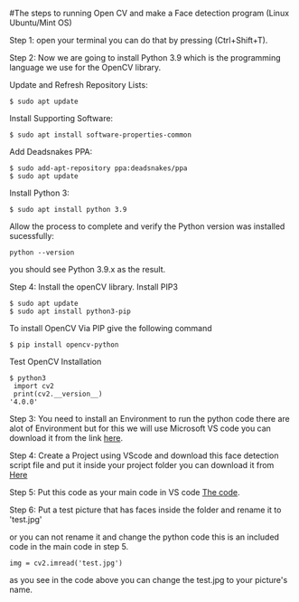 #The steps to running Open CV and make a Face detection program (Linux Ubuntu/Mint OS)


Step 1: open your terminal you can do that by pressing (Ctrl+Shift+T).

Step 2: Now we are going to install Python 3.9 which is the programming language we use for the OpenCV library.

  Update and Refresh Repository Lists:
```
$ sudo apt update
```
  Install Supporting Software:
```
$ sudo apt install software-properties-common
```
  Add Deadsnakes PPA:
  ```
$ sudo add-apt-repository ppa:deadsnakes/ppa
$ sudo apt update
```
  Install Python 3:
  ```
$ sudo apt install python 3.9
```
  Allow the process to complete and verify the Python version was installed sucessfully:
```
python --version
```
you should see Python 3.9.x as the result.


Step 4: Install the openCV library.
Install PIP3
```
$ sudo apt update
$ sudo apt install python3-pip
```
To install OpenCV Via PIP give the following command
```
$ pip install opencv-python
```
Test OpenCV Installation
```
$ python3
 import cv2
 print(cv2.__version__)
'4.0.0'
```


Step 3: You need to install an Environment to run the python code there are alot of Environment but for this we will use Microsoft VS code you can download it from the link [here](https://code.visualstudio.com/download).

Step 4: Create a Project using VScode and download this face detection script file and put it inside your project folder you can download it from [Here](https://github.com/xMuath/Face-Detection-OpenCV/blob/main/haarcascade_frontalface_default.xml)

Step 5: Put this code as your main code in VS code [The code](https://github.com/xMuath/Face-Detection-OpenCV/blob/main/Detectfaceimg.py).

Step 6: Put a test picture that has faces inside the folder and rename it to 'test.jpg' 

or you can not rename it and change the python code
this is an included code in the main code in step 5.
```
img = cv2.imread('test.jpg')
```
as you see in the code above you can change the test.jpg to your picture's name.






